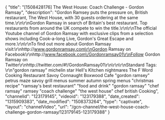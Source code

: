 {
    "title": "[1508428176] The West House: Coach Challenge - Gordon Ramsay",
    "description": "Gordon Ramsey puts the pressure on, British restaurant, The West House, with 30 guests ordering at the same time.\r\n\r\nGordon Ramsay in search of Britain's best restaurant. Top restaurants from around the UK compete to win the title.\r\n\r\nThe official Youtube channel of Gordon Ramsay with exclusive clips from a selection shows including Cook-a-long Live, Gordon's Great Escape and more.\r\n\r\nTo find out more about Gordon Ramsay visit:\r\nhttp:\/\/www.gordonramsay.com\r\nGordon Ramsay on Facebook\r\nhttp:\/\/www.facebook.com\/Gordonramsay01\r\nFollow Gordon Ramsay on Twitter\r\nhttp:\/\/twitter.com\/#!\/GordonRamsay01\r\n\r\n\r\nStandard Tags: \r\n\"gordon ramsay\" michelin star Hell's Kitchen nightmares The F Word Cooking Restaurant Savoy Connaught Boxwood Cafe \"gordon ramsey\" petrus maze savoy grill menus summer autumn spring menus \"christmas recipe\" \"ramsay's best restaurant\" \"food and drink\" \"gordon ramsay\" \"chef ramsay\" ramsey \"coach challenge\" \"the west house\" chef british Cooking",
    "channelid": "123179145",
    "videoid": "123179388",
    "date_created": "1315909383",
    "date_modified": "1508373264",
    "type": "captivate",
    "layout": "channelVideo",
    "url": "\/gcn-channel\/the-west-house-coach-challenge-gordon-ramsay\/123179145-123179388"
}